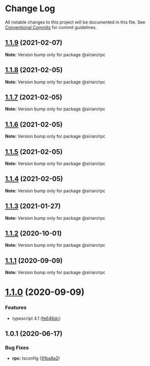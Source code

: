 # Change Log

All notable changes to this project will be documented in this file.
See [Conventional Commits](https://conventionalcommits.org) for commit guidelines.

## [1.1.9](https://github.com/sirian/js/compare/@sirian/rpc@1.1.8...@sirian/rpc@1.1.9) (2021-02-07)

**Note:** Version bump only for package @sirian/rpc





## [1.1.8](https://github.com/sirian/js/compare/@sirian/rpc@1.1.7...@sirian/rpc@1.1.8) (2021-02-05)

**Note:** Version bump only for package @sirian/rpc





## [1.1.7](https://github.com/sirian/js/compare/@sirian/rpc@1.1.6...@sirian/rpc@1.1.7) (2021-02-05)

**Note:** Version bump only for package @sirian/rpc





## [1.1.6](https://github.com/sirian/js/compare/@sirian/rpc@1.1.5...@sirian/rpc@1.1.6) (2021-02-05)

**Note:** Version bump only for package @sirian/rpc





## [1.1.5](https://github.com/sirian/js/compare/@sirian/rpc@1.1.4...@sirian/rpc@1.1.5) (2021-02-05)

**Note:** Version bump only for package @sirian/rpc





## [1.1.4](https://github.com/sirian/js/compare/@sirian/rpc@1.1.3...@sirian/rpc@1.1.4) (2021-02-05)

**Note:** Version bump only for package @sirian/rpc





## [1.1.3](https://github.com/sirian/js/compare/@sirian/rpc@1.1.2...@sirian/rpc@1.1.3) (2021-01-27)

**Note:** Version bump only for package @sirian/rpc





## [1.1.2](https://github.com/sirian/js/compare/@sirian/rpc@1.1.1...@sirian/rpc@1.1.2) (2020-10-01)

**Note:** Version bump only for package @sirian/rpc





## [1.1.1](https://github.com/sirian/js/compare/@sirian/rpc@1.1.0...@sirian/rpc@1.1.1) (2020-09-09)

**Note:** Version bump only for package @sirian/rpc





# [1.1.0](https://github.com/sirian/js/compare/@sirian/rpc@1.0.1...@sirian/rpc@1.1.0) (2020-09-09)


### Features

* typescript 4.1 ([fe646dc](https://github.com/sirian/js/commit/fe646dc3ebae780fb3ccf130a756683759e5eca4))





## 1.0.1 (2020-06-17)


### Bug Fixes

* **rpc:** tsconfig ([91ba8a2](https://github.com/sirian/js/commit/91ba8a26cf27fc03f7e12270f268565c926959b8))
